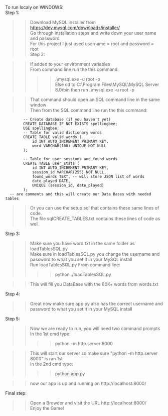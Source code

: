 To run localy on WINDOWS:  
Step 1:  
>>Download MySQL installer from https://dev.mysql.com/downloads/installer/  
>>Go through installation steps and write down your user name and password  
      For this project I just used username = root and password = root  
Step 2:  
  
>>If added to your environment variables  
>>From command line run the this command:  
>>>>.\mysql.exe -u root -p  
>>Else cd to C:\Program Files\MySQL\MySQL Server 8.0\bin
>>then run .\mysql.exe -u root -p  
  
>>That command should open an SQL command line in the same window  
>>Then from the SQL command line run the this command:  
      
            -- Create database (if you haven't yet)  
            CREATE DATABASE IF NOT EXISTS spellingbee;  
            USE spellingbee;  
            -- Table for valid dictionary words  
            CREATE TABLE valid_words (  
                id INT AUTO_INCREMENT PRIMARY KEY,  
                word VARCHAR(100) UNIQUE NOT NULL  
            );  
  
            -- Table for user sessions and found words  
            CREATE TABLE user_stats (  
                id INT AUTO_INCREMENT PRIMARY KEY,  
                session_id VARCHAR(255) NOT NULL,  
                found_words TEXT, -- will store JSON list of words  
                date_played DATE,  
                UNIQUE (session_id, date_played)  
            );  
      -- are comments and this will create our Data Bases with needed tables  
>>Or you can use the setup.sql that contains these same lines of code.  
>>The file sqlCREATE_TABLES.txt contains these lines of code as well.  
  
Step 3:  
>>Make sure you have word.txt in the same folder as loadTablesSQL.py  
>>Make sure in loadTablesSQL.py you change the username and password to what you set it in your MySQL install  
>>Run loadTablesSQL.py
>>From command line:
>>>> python ./loadTablesSQL.py
   
>>This will fill you DataBase with the 80K+ words from words.txt  
  
Step 4:  
>>Great now make sure app.py also has the correct username and password to what you set it in your MySQL install  
  
Step 5:  
>>Now we are ready to run, you will need two command prompts  
>>In the 1st cmd type:  
>>>>python -m http.server 8000
  
>>This will start our server so make sure "python -m http.server 8000" is ran 1st  
>>In the 2nd cmd type:  
>>>>python app.py
  
>>now our app is up and running on http://localhost:8000/  
      
Final step:  
>>Open a Browder and visit the URL http://localhost:8000/  
>>Enjoy the Game!  
